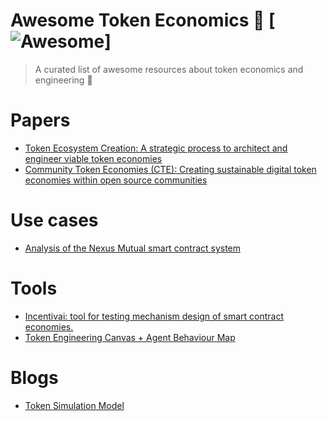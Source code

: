 # Awesome Token Economics 🦄 [![Awesome](https://cdn.rawgit.com/sindresorhus/awesome/d7305f38d29fed78fa85652e3a63e154dd8e8829/media/badge.svg)]
> A curated list of awesome resources about token economics and engineering 🦄


Papers
=======
- [Token Ecosystem Creation: A strategic process to architect and engineer viable token economies](https://outlierventures.io/wp-content/uploads/2018/10/Token-Ecosystem-Creation-Outlier-Ventures-PDF.pdf)
- [Community Token Economies (CTE): Creating sustainable digital token economies within open source communities](https://gallery.mailchimp.com/65ae955d98e06dbd6fc737bf7/files/02455450-8a66-4004-965a-cf2f19fed237/Community_Token_Economy_Whitepaper_1.0.1_2017_09_01.pdf)

Use cases
=======
- [Analysis of the Nexus Mutual smart contract system](http://incentivai.co/nexus_mutual_system_incentivai_simulation_report.pdf)

Tools
=======
- [Incentivai: tool for testing mechanism design of smart contract economies.](http://incentivai.co/#caseStudies)
- [Token Engineering Canvas + Agent Behaviour Map](https://docs.google.com/spreadsheets/d/1cJn_aQj6mF-vC_89-Ah3hLtikp-S579FwrPEAZe8obU/edit#gid=1249453709)

Blogs
=======

- [Token Simulation Model](https://medium.com/token-simulation-model)
